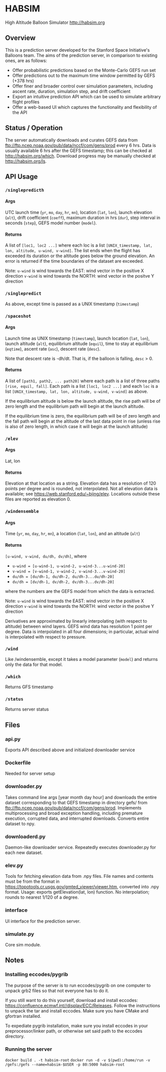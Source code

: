 # HABSIM
High Altitude Balloon Simulator
http://habsim.org

## Overview
This is a prediction server developed for the Stanford Space Initiative's Balloons team. The aims of the prediction server, in comparison to existing ones, are as follows:

- Offer probabilistic predictions based on the Monte-Carlo GEFS run set
- Offer predictions out to the maximum time window permitted by GEFS (+378 hrs)
- Offer finer and broader control over simulation parameters, including ascent rate, duration, simulation step, and drift coefficient
- Export an intuitive prediction API which can be used to simulate arbitrary flight profiles
- Offer a web-based UI which captures the functionality and flexibility of the API

## Status / Operation
The server automatically downloads and curates GEFS data from ftp://ftp.ncep.noaa.gov/pub/data/nccf/com/gens/prod every 6 hrs. Data is usually available 6 hrs after the GEFS timestamp; this can be checked at http://habsim.org/which.
Download progress may be manually checked at http://habsim.org/ls.

## API Usage
### `/singlepredicth`
#### Args
UTC launch time (`yr`, `mo`, `day`, `hr`, `mn`), location (`lat`, `lon`), launch elevation (`alt`), drift coefficient (`coeff`), maximum duration in hrs (`dur`), step interval in seconds (`step`), GEFS model number (`model`).

#### Returns
A list of `[loc1, loc2 ...]` where each loc is a list `[UNIX_timestamp, lat, lon, altitude, u-wind, v-wind]`. The list ends when the flight has exceeded its duration or the altitude goes below the ground elevation. An error is returned if the time boundaries of the dataset are exceeded.

Note:
`u-wind` is wind towards the EAST: wind vector in the positive X direction
`v-wind` is wind towards the NORTH: wind vector in the positve Y direction

### `/singlepredict`
As above, except time is passed as a UNIX timestamp (`timestamp`)

### `/spaceshot`
#### Args
Launch time as UNIX timestamp (`timestamp`), launch location (`lat`, `lon`), launch altitude (`alt`), equilibrium altitude (`equil`), time to stay at equilibrium (`eqtime`), ascent rate (`asc`), descent rate (`desc`).

Note that descent rate is -dh/dt. That is, if the balloon is falling, `desc` > 0.

#### Returns
A list of `[path1, path2, ... path20]` where each path is a list of three paths `[rise, equil, fall]`. Each path is a list `[loc1, loc2 ...]` and each `loc` is a list `[UNIX_timestamp, lat, lon, altitude, u-wind, v-wind]` as above.

If the equilibrium altitude is below the launch altitude, the rise path will be of zero length and the equilibrium path will begin at the launch altitude.

If the equilibrium time is zero, the equilibrium path will be of zero length and the fall path will begin at the altitude of the last data point in rise (unless rise is also of zero length, in which case it will begin at the launch altitude)

### `/elev`
#### Args
Lat, lon

#### Returns
Elevation at that location as a string. Elevation data has a resolution of 120 points per degree and is rounded, not interpolated. Not all elevation data is available; see https://web.stanford.edu/~bjing/elev. Locations outside these files are reported as elevation 0.

### `/windensemble`
#### Args
Time (`yr`, `mo`, `day`, `hr`, `mn`), a location (`lat`, `lon`), and an altitude (`alt`)

#### Returns
`[u-wind, v-wind, du/dh, dv/dh]`, where

- `u-wind = [u-wind-1, u-wind-2, u-wind-3...u-wind-20]`
- `v-wind = [v-wind-1, v-wind-2, v-wind-3...v-wind-20]`
- `du/dh = [du/dh-1, du/dh-2, du/dh-3...du/dh-20]`
- `dv/dh = [dv/dh-1, dv/dh-2, dv/dh-3...dv/dh-20]`

where the numbers are the GEFS model from which the data is extracted.

Note:
`u-wind` is wind towards the EAST: wind vector in the positive X direction
`v-wind` is wind towards the NORTH: wind vector in the positve Y direction

Derivatives are approximated by linearly interpolating (with respect to altitude) between wind layers. GEFS wind data has resolution 1 point per degree. Data is interpolated in all four dimensions; in particular, actual wind is interpolated with respect to pressure.

### `/wind`
Like /windensemble, except it takes a model parameter (`model`) and returns only the data for that model.

### `/which`
Returns GFS timestamp

### `/status`
Returns server status

## Files

### api.py
Exports API described above and initialized downloader service

### Dockerfile 
Needed for server setup

### downloader.py
Takes command line args [year month day hour] and downloads the entire dataset corresponding to that GEFS timestamp in directory gefs/ from ftp://ftp.ncep.noaa.gov/pub/data/nccf/com/gens/prod. Implements multiprocessing and broad exception handling, including premature execution, corrupted data, and interrupted downloads. Converts entire dataset to npy.

### downloaderd.py
Daemon-like downloader service. Repeatedly executes downloader.py for each new dataset.

### elev.py
Tools for fetching elevation data from .npy files. File names and contents must be from the format in https://topotools.cr.usgs.gov/gmted_viewer/viewer.htm, converted into .npy format. Usage: exports getElevation(lat, lon) function. No interpolation; rounds to nearest 1/120 of a degree.

### interface
UI interface for the prediction server.

### simulate.py
Core sim module.

## Notes

### Installing eccodes/pygrib
The purpose of the server is to run eccodes/pygrib on one computer to unpack grb2 files so that not everyone has to do it.

If you still want to do this yourself, download and install eccodes: https://confluence.ecmwf.int//display/ECC/Releases.
Follow the instructions to unpack the tar and install eccodes. Make sure you have CMake and gfortran installed.

To expediate pygrib installation, make sure you install eccodes in your preprocessor/linker path, or otherwise set said path to the eccodes directory.

### Running the server
`docker build . -t habsim-root`
`docker run -d -v $(pwd):/home/run -v /gefs:/gefs --name=habsim-$USER -p 80:5000 habsim-root`
